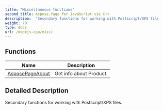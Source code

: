 ```yaml
---
title: "Miscellaneous functions"
second_title: Aspose.Page for JavaScript via C++
description:  "Secondary functions for working with Postscript/XPS files."
weight: 70
type: docs
url: /nodejs-cpp/misc/
---
```

## Functions

|      Name      |  Description   |
| -------------- | -------------- |
| [AsposePageAbout](./pageabout/) | Get info about Product. |

## Detailed Description

Secondary functions for working with Postscript/XPS files.

